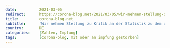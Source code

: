 ```yaml
---
date:          2021-03-05
redirect:      https://corona-blog.net/2021/03/05/wir-nehmen-stellung-zu-kritik-an-der-statistik-zu-dem-dramatischen-anstieg-der-todesfaelle-bei-senioren/
title:         corona-blog.net
subtitle:      'Wir nehmen Stellung zu Kritik an der Statistik zu dem dramatischen Anstieg der Todesfälle bei Senioren'
country:       DE
categories:    [Zahlen, Impfung]
tags:          [corona-blog, mit oder an impfung gestorben]
---
```

